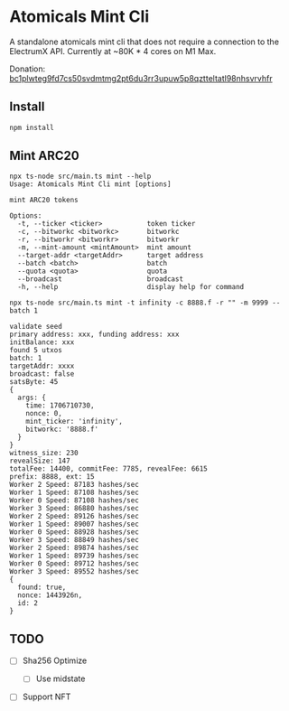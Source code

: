 # Atomicals Mint Cli

A standalone atomicals mint cli that does not require a connection to the ElectrumX API. Currently at ~80K * 4 cores on M1 Max.

Donation: [bc1plwteg9fd7cs50svdmtmg2pt6du3rr3upuw5p8qztteltatl98nhsvrvhfr](https://mempool.space/address/bc1plwteg9fd7cs50svdmtmg2pt6du3rr3upuw5p8qztteltatl98nhsvrvhfr)

## Install

```bash
npm install
```

## Mint ARC20

```
npx ts-node src/main.ts mint --help
Usage: Atomicals Mint Cli mint [options]

mint ARC20 tokens

Options:
  -t, --ticker <ticker>           token ticker
  -c, --bitworkc <bitworkc>       bitworkc
  -r, --bitworkr <bitworkr>       bitworkr
  -m, --mint-amount <mintAmount>  mint amount
  --target-addr <targetAddr>      target address
  --batch <batch>                 batch
  --quota <quota>                 quota
  --broadcast                     broadcast
  -h, --help                      display help for command

npx ts-node src/main.ts mint -t infinity -c 8888.f -r "" -m 9999 --batch 1

validate seed
primary address: xxx, funding address: xxx
initBalance: xxx
found 5 utxos
batch: 1
targetAddr: xxxx
broadcast: false
satsByte: 45
{
  args: {
    time: 1706710730,
    nonce: 0,
    mint_ticker: 'infinity',
    bitworkc: '8888.f'
  }
}
witness_size: 230
revealSize: 147
totalFee: 14400, commitFee: 7785, revealFee: 6615
prefix: 8888, ext: 15
Worker 2 Speed: 87183 hashes/sec
Worker 1 Speed: 87108 hashes/sec
Worker 0 Speed: 87108 hashes/sec
Worker 3 Speed: 86880 hashes/sec
Worker 2 Speed: 89126 hashes/sec
Worker 1 Speed: 89007 hashes/sec
Worker 0 Speed: 88928 hashes/sec
Worker 3 Speed: 88849 hashes/sec
Worker 2 Speed: 89874 hashes/sec
Worker 1 Speed: 89739 hashes/sec
Worker 0 Speed: 89712 hashes/sec
Worker 3 Speed: 89552 hashes/sec
{
  found: true,
  nonce: 1443926n,
  id: 2
}
```

## TODO

- [ ] Sha256 Optimize
  - [ ] Use midstate
  
- [ ] Support NFT

